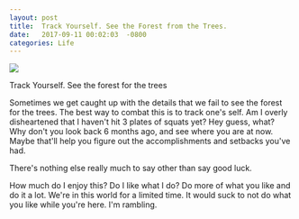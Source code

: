 ```yaml
---
layout: post
title:  Track Yourself. See the Forest from the Trees.
date:   2017-09-11 00:02:03  -0800
categories: Life
---
```



<img src="{{ site.baseurl }}/assets/track.jpg" style="display: block; margin: auto;" width=""/>


Track Yourself.  See the forest for the trees

Sometimes we get caught up with the details that 
we fail to see the forest for the trees. The best way to combat this is to track
one's self. Am I overly disheartened that I haven't hit 3 plates of squats yet?
Hey guess, what? Why don't you look back 6 months ago, and see where you are at 
now. Maybe that'll help you figure out the accomplishments and setbacks you've had. 

There's nothing else really much to say other than say good luck. 

How much do I enjoy this? Do I like what I do? Do more of what you like and do it 
a lot. We're in this world for a limited time. It would suck to not do what you 
like while you're here. I'm rambling. 


